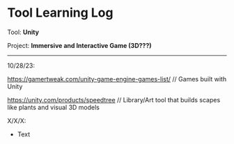 # Tool Learning Log

Tool: **Unity**

Project: **Immersive and Interactive Game (3D???)**

---

10/28/23:

https://gamertweak.com/unity-game-engine-games-list/ // Games built with Unity

https://unity.com/products/speedtree  // Library/Art tool that builds scapes like plants and visual 3D models

X/X/X:
* Text


<!-- 
* Links you used today (websites, videos, etc)
* Things you tried, progress you made, etc
* Challenges, a-ha moments, etc
* Questions you still have
* What you're going to try next
-->
